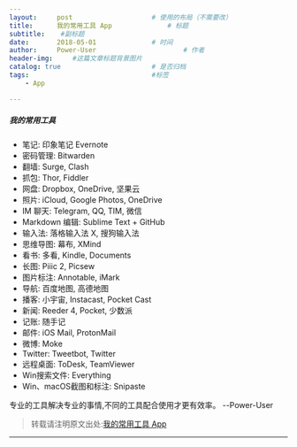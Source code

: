 ```yaml
---
layout:     post                    # 使用的布局（不需要改）
title:      我的常用工具 App              # 标题 
subtitle:    #副标题
date:       2018-05-01              # 时间
author:     Power-User                      # 作者
header-img:     #这篇文章标题背景图片
catalog: true                       # 是否归档
tags:                               #标签
    - App

---
```


##### 我的常用工具
* 笔记: 印象笔记 Evernote
* 密码管理: Bitwarden
* 翻墙: Surge, Clash
* 抓包: Thor, Fiddler
* 网盘: Dropbox, OneDrive, 坚果云
* 照片: iCloud, Google Photos, OneDrive
* IM 聊天: Telegram, QQ, TIM, 微信
* Markdown 编辑: Sublime Text + GitHub
* 输入法: 落格输入法 X, 搜狗输入法
* 思维导图: 幕布, XMind
* 看书: 多看, Kindle, Documents
* 长图: Piiic 2, Picsew
* 图片标注: Annotable, iMark
* 导航: 百度地图, 高德地图
* 播客: 小宇宙, Instacast, Pocket Cast
* 新闻: Reeder 4, Pocket, 少数派
* 记账: 随手记
* 邮件: iOS Mail, ProtonMail
* 微博: Moke
* Twitter: Tweetbot, Twitter
* 远程桌面: ToDesk, TeamViewer
* Win搜索文件: Everything
* Win、macOS截图和标注: Snipaste

专业的工具解决专业的事情,不同的工具配合使用才更有效率。  --Power-User

> 转载请注明原文出处:[我的常用工具 App](https://congcong0806.github.io/2018/05/01/App)

- - - -

###